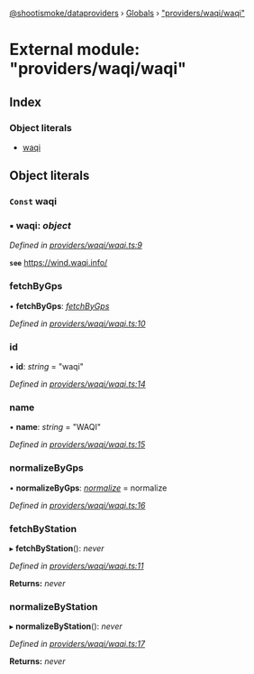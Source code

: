 [@shootismoke/dataproviders](../README.md) › [Globals](../globals.md) › ["providers/waqi/waqi"](_providers_waqi_waqi_.md)

# External module: "providers/waqi/waqi"

## Index

### Object literals

* [waqi](_providers_waqi_waqi_.md#const-waqi)

## Object literals

### `Const` waqi

### ▪ **waqi**: *object*

*Defined in [providers/waqi/waqi.ts:9](https://github.com/shootismoke/common/blob/eaab9f5/packages/dataproviders/src/providers/waqi/waqi.ts#L9)*

**`see`** https://wind.waqi.info/

###  fetchByGps

• **fetchByGps**: *[fetchByGps](_providers_waqi_fetchby_.md#fetchbygps)*

*Defined in [providers/waqi/waqi.ts:10](https://github.com/shootismoke/common/blob/eaab9f5/packages/dataproviders/src/providers/waqi/waqi.ts#L10)*

###  id

• **id**: *string* = "waqi"

*Defined in [providers/waqi/waqi.ts:14](https://github.com/shootismoke/common/blob/eaab9f5/packages/dataproviders/src/providers/waqi/waqi.ts#L14)*

###  name

• **name**: *string* = "WAQI"

*Defined in [providers/waqi/waqi.ts:15](https://github.com/shootismoke/common/blob/eaab9f5/packages/dataproviders/src/providers/waqi/waqi.ts#L15)*

###  normalizeByGps

• **normalizeByGps**: *[normalize](_providers_waqi_normalize_.md#normalize)* =  normalize

*Defined in [providers/waqi/waqi.ts:16](https://github.com/shootismoke/common/blob/eaab9f5/packages/dataproviders/src/providers/waqi/waqi.ts#L16)*

###  fetchByStation

▸ **fetchByStation**(): *never*

*Defined in [providers/waqi/waqi.ts:11](https://github.com/shootismoke/common/blob/eaab9f5/packages/dataproviders/src/providers/waqi/waqi.ts#L11)*

**Returns:** *never*

###  normalizeByStation

▸ **normalizeByStation**(): *never*

*Defined in [providers/waqi/waqi.ts:17](https://github.com/shootismoke/common/blob/eaab9f5/packages/dataproviders/src/providers/waqi/waqi.ts#L17)*

**Returns:** *never*
